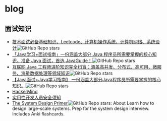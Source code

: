 # blog

## 面试知识
* [技术面试必备基础知识、Leetcode、计算机操作系统、计算机网络、系统设计](https://github.com/CyC2018/CS-Notes)![GitHub Repo stars](https://img.shields.io/github/stars/CyC2018/CS-Notes?style=social)
* [「Java学习+面试指南」一份涵盖大部分 Java 程序员所需要掌握的核心知识。准备 Java 面试，首选 JavaGuide！](https://github.com/Snailclimb/JavaGuide)![GitHub Repo stars](https://img.shields.io/github/stars/Snailclimb/JavaGuide?style=social)
* [互联网 Java 工程师进阶知识完全扫盲：涵盖高并发、分布式、高可用、微服务、海量数据处理等领域知识](https://github.com/doocs/advanced-java)![GitHub Repo stars](https://img.shields.io/github/stars/doocs/advanced-java?style=social)
* [【Java面试+Java学习指南】 一份涵盖大部分Java程序员所需要掌握的核心知识。](https://github.com/AobingJava/JavaFamily)![GitHub Repo stars](https://img.shields.io/github/stars/AobingJava/JavaFamily?style=social)
* [HackerMind](https://github.com/Ascotbe/HackerMind)
* [实用性开发人员安全须知](https://github.com/FallibleInc/security-guide-for-developers)
* [The System Design Primer](https://github.com/donnemartin/system-design-primer)![GitHub Repo stars](https://img.shields.io/github/stars/donnemartin/system-design-primer?style=social): About
Learn how to design large-scale systems. Prep for the system design interview. Includes Anki flashcards.
